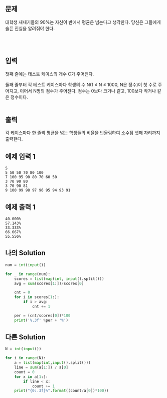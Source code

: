 ## 문제

대학생 새내기들의 90%는 자신이 반에서 평균은 넘는다고 생각한다. 당신은 그들에게 슬픈 진실을 알려줘야 한다.

  <br/>
  <br/>

## 입력

첫째 줄에는 테스트 케이스의 개수 C가 주어진다.

둘째 줄부터 각 테스트 케이스마다 학생의 수 N(1 ≤ N ≤ 1000, N은 정수)이 첫 수로 주어지고, 이어서 N명의 점수가 주어진다. 점수는 0보다 크거나 같고, 100보다 작거나 같은 정수이다.
<br/>
<br/>

## 출력

각 케이스마다 한 줄씩 평균을 넘는 학생들의 비율을 반올림하여 소수점 셋째 자리까지 출력한다.

## 예제 입력 1

```
5
5 50 50 70 80 100
7 100 95 90 80 70 60 50
3 70 90 80
3 70 90 81
9 100 99 98 97 96 95 94 93 91
```

## 예제 출력 1

```
40.000%
57.143%
33.333%
66.667%
55.556%
```

## 나의 Solution

```python
num = int(input())

for _ in range(num):
    scores = list(map(int, input().split()))
    avg = sum(scores[1:])/scores[0]

    cnt = 0
    for i in scores[1:]:
        if i > avg:
            cnt += 1

    per = (cnt/scores[0])*100
    print('%.3f' %per + '%')

```

## 다른 Solution

```python
N = int(input())

for i in range(N):
    a = list(map(int,input().split()))
    line = sum(a[1:]) / a[0]
    count = 0
    for x in a[1:]:
        if line < x:
            count += 1
    print("{0:.3f}%".format((count/a[0])*100))

```
